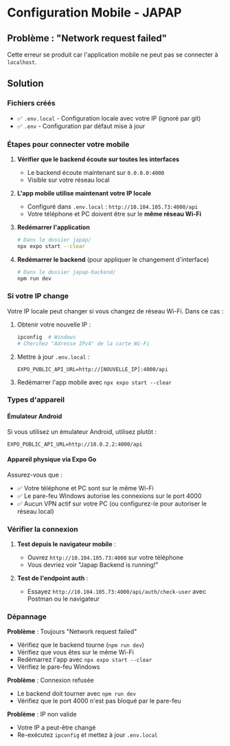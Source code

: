 # Configuration Mobile - JAPAP

## Problème : "Network request failed"

Cette erreur se produit car l'application mobile ne peut pas se connecter à `localhost`.

## Solution

### Fichiers créés
- ✅ `.env.local` - Configuration locale avec votre IP (ignoré par git)
- ✅ `.env` - Configuration par défaut mise à jour

### Étapes pour connecter votre mobile

1. **Vérifier que le backend écoute sur toutes les interfaces**
   - Le backend écoute maintenant sur `0.0.0.0:4000`
   - Visible sur votre réseau local

2. **L'app mobile utilise maintenant votre IP locale**
   - Configuré dans `.env.local` : `http://10.104.105.73:4000/api`
   - Votre téléphone et PC doivent être sur le **même réseau Wi-Fi**

3. **Redémarrer l'application**
   ```bash
   # Dans le dossier japap/
   npx expo start --clear
   ```

4. **Redémarrer le backend** (pour appliquer le changement d'interface)
   ```bash
   # Dans le dossier japap-backend/
   npm run dev
   ```

### Si votre IP change

Votre IP locale peut changer si vous changez de réseau Wi-Fi. Dans ce cas :

1. Obtenir votre nouvelle IP :
   ```bash
   ipconfig  # Windows
   # Cherchez "Adresse IPv4" de la carte Wi-Fi
   ```

2. Mettre à jour `.env.local` :
   ```
   EXPO_PUBLIC_API_URL=http://[NOUVELLE_IP]:4000/api
   ```

3. Redémarrer l'app mobile avec `npx expo start --clear`

### Types d'appareil

#### Émulateur Android
Si vous utilisez un émulateur Android, utilisez plutôt :
```
EXPO_PUBLIC_API_URL=http://10.0.2.2:4000/api
```

#### Appareil physique via Expo Go
Assurez-vous que :
- ✅ Votre téléphone et PC sont sur le même Wi-Fi
- ✅ Le pare-feu Windows autorise les connexions sur le port 4000
- ✅ Aucun VPN actif sur votre PC (ou configurez-le pour autoriser le réseau local)

### Vérifier la connexion

1. **Test depuis le navigateur mobile** :
   - Ouvrez `http://10.104.105.73:4000` sur votre téléphone
   - Vous devriez voir "Japap Backend is running!"

2. **Test de l'endpoint auth** :
   - Essayez `http://10.104.105.73:4000/api/auth/check-user` avec Postman ou le navigateur

### Dépannage

**Problème** : Toujours "Network request failed"
- Vérifiez que le backend tourne (`npm run dev`)
- Vérifiez que vous êtes sur le même Wi-Fi
- Redémarrez l'app avec `npx expo start --clear`
- Vérifiez le pare-feu Windows

**Problème** : Connexion refusée
- Le backend doit tourner avec `npm run dev`
- Vérifiez que le port 4000 n'est pas bloqué par le pare-feu

**Problème** : IP non valide
- Votre IP a peut-être changé
- Re-exécutez `ipconfig` et mettez à jour `.env.local`
